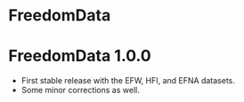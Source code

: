 # FreedomData

# FreedomData 1.0.0
- First stable release with the EFW, HFI, and EFNA datasets.
- Some minor corrections as well.
